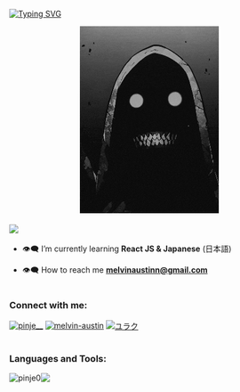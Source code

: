 <a href="https://git.io/typing-svg"><img src="https://readme-typing-svg.demolab.com?font=Fira+Code&pause=1000&color=41B883&width=435&lines=hi%2C+pinje+here" alt="Typing SVG" /></a>
<div align="center"><img src="https://github.com/pinje0/pinje0/blob/main/drp.gif" alt="drp"/></div>

<br>
<img draggable="false"style="witdh:119xp;height:20xp;" src="https://komarev.com/ghpvc/?username=pinje0&style=for-the-badge&color=41B883">


-   👁‍🗨 I’m currently learning **React JS & Japanese** (日本語)

-   👁‍🗨 How to reach me **melvinaustinn@gmail.com**

# <h3 align="left">Connect with me:</h3>
<p align="left">
<p align="left">
    <a href="https://instagram.com/pinje__" target="_blank"
        ><img
            align="center"
            target="_blank"
            src="https://img.shields.io/badge/Instagram-%23E4405F.svg?style=for-the-badge&logo=Instagram&logoColor=white"
            alt="pinje__"
    /></a>
    <a href="https://linkedin.com/in/melvin-austin" target="_blank"
        ><img
            align="center"
            target="_blank"
            src="https://img.shields.io/badge/linkedin-%230077B5.svg?style=for-the-badge&logo=linkedin&logoColor=white"
            alt="melvin-austin"
    /></a>
    <a href="https://steamcommunity.com/id/pinjeq/" target="_blank"
        ><img
            align="center"
            target="_blank"
            src="https://img.shields.io/badge/steam-%23000000.svg?style=for-the-badge&logo=steam&logoColor=white"
            alt="ユラク"
    /></a>
</p>

# <h3 align="left">Languages and Tools:</h3>
<p>
    <a href="https://github.com/anuraghazra/github-readme-stats">
        <img
            align="left"
            src="https://github-readme-stats-pinje0.vercel.app/api/top-langs/?username=pinje0&layout=compact&theme=tokyonight"
            alt="pinje0"
        />
    </a>
    <a align="right" href="https://skillicons.dev">
        <img
            src="https://skillicons.dev/icons?i=html,css,js,bootstrap,tailwind,sass,py,react,git,vscode&perline=6"
        />
    </a>
</p>



